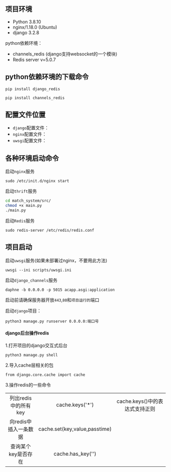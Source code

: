 ## 项目环境

- Python 3.8.10 
- nginx/1.18.0 (Ubuntu)
- django 3.2.8 



python依赖环境：

- channels_redis (django支持websocket的一个模块)
- Redis server v=5.0.7



## python依赖环境的下载命令

```shell
pip install django_redis

pip install channels_redis
```





## 配置文件位置

- `django`配置文件：
- `nginx`配置文件：
- `uwsgi`配置文件：





## 各种环境启动命令

启动`nginx`服务

```shell
sudo /etc/init.d/nginx start
```

启动`thrift`服务
```bash
cd match_system/src/
chmod +x main.py
./main.py
```

启动`Redis`服务

```shell
sudo redis-server /etc/redis/redis.conf
```





## 项目启动



启动`uwsgi`服务(如果未部署过nginx，不要用此方法)

```shell
uwsgi --ini scripts/uwsgi.ini
```

启动`django_channels`服务
```shell
daphne -b 0.0.0.0 -p 5015 acapp.asgi:application
```


启动前请确保服务器开放`443`,`80`和`项目运行的`端口

启动`django`项目：

```shell
python3 manage.py runserver 0.0.0.0:端口号
```

#### django后台操作redis

1.打开项目的django交互式后台

```
python3 manage.py shell
```



2.导入cache层相关的包

```
from django.core.cache import cache
```



3.操作redis的一些命令

|                       |                               |                                |
| :-------------------: | :---------------------------: | :----------------------------: |
| 列出redis中的所有key  |        cache.keys('*')        | cache.keys()中的表达式支持正则 |
| 向redis中插入一条数据 | cache.set(key,value,passtime) |                                |
|  查询某个key是否存在  |       cache.has_key('')       |                                |

